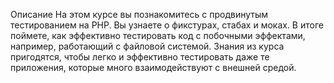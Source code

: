 Описание
На этом курсе вы познакомитесь с продвинутым тестированием на PHP. Вы узнаете о фикстурах, стабах и моках. В итоге поймете, как эффективно тестировать код с побочными эффектами, например, работающий с файловой системой. Знания из курса пригодятся, чтобы легко и эффективно тестировать даже те приложения, которые много взаимодействуют с внешней средой.